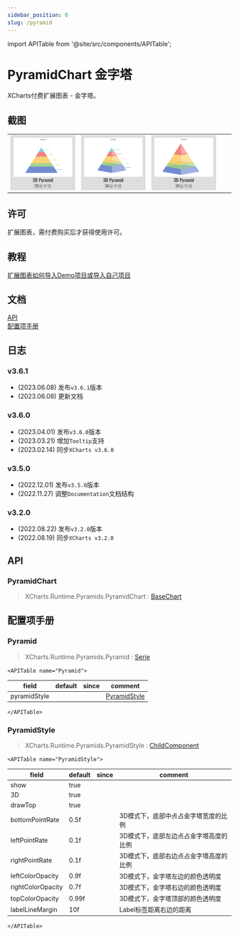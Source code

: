 ```yaml
---
sidebar_position: 0
slug: /pyramid
---
```

import APITable from '@site/src/components/APITable';

# PyramidChart 金字塔

XCharts付费扩展图表 - 金字塔。

## 截图

||||||
| :--: | :--: | :--: | :--: | :--: |
|![Pyramid01](img/Pyramid01.png) |![Pyramid02](img/Pyramid02.png) |![Pyramid03](img/Pyramid03.png) |

## 许可

扩展图表，需付费购买后才获得使用许可。

## 教程

[扩展图表如何导入Demo项目或导入自己项目](https://github.com/XCharts-Team/XCharts-Demo)

## 文档

[API](#api)  
[配置项手册](#配置项手册)  

## 日志

### v3.6.1

* (2023.06.08) 发布`v3.6.1`版本
* (2023.06.08) 更新文档

### v3.6.0

* (2023.04.01) 发布`v3.6.0`版本
* (2023.03.21) 增加`Tooltip`支持
* (2023.02.14) 同步`XCharts v3.6.0`

### v3.5.0

* (2022.12.01) 发布`v3.5.0`版本
* (2022.11.27) 调整`Documentation`文档结构

### v3.2.0

* (2022.08.22) 发布`v3.2.0`版本
* (2022.08.19) 同步`XCharts v3.2.0`

## API

### PyramidChart

> XCharts.Runtime.Pyramids.PyramidChart : [BaseChart](https://xcharts-team.github.io/docs/api#basechart)

## 配置项手册

### Pyramid

> XCharts.Runtime.Pyramids.Pyramid : [Serie](https://xcharts-team.github.io/docs/configuration#serie)

```mdx-code-block
<APITable name="Pyramid">
```


|field|default|since|comment|
|--|--|--|--|
|pyramidStyle||| [PyramidStyle](#pyramidstyle)|

```mdx-code-block
</APITable>
```

### PyramidStyle

> XCharts.Runtime.Pyramids.PyramidStyle : [ChildComponent](https://xcharts-team.github.io/docs/configuration#childcomponent)

```mdx-code-block
<APITable name="PyramidStyle">
```


|field|default|since|comment|
|--|--|--|--|
|show|true||
|3D|true||
|drawTop|true||
|bottomPointRate|0.5f||3D模式下，底部中点占金字塔宽度的比例
|leftPointRate|0.1f||3D模式下，底部左边点占金字塔高度的比例
|rightPointRate|0.1f||3D模式下，底部右边点占金字塔高度的比例
|leftColorOpacity|0.9f||3D模式下，金字塔左边的颜色透明度
|rightColorOpacity|0.7f||3D模式下，金字塔右边的颜色透明度
|topColorOpacity|0.99f||3D模式下，金字塔顶部的颜色透明度
|labelLineMargin|10f||Label标签距离右边的距离

```mdx-code-block
</APITable>
```

